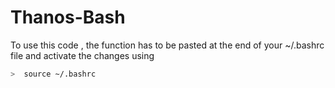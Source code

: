 # Thanos-Bash

To use this code , the function has to be pasted at the end of your ~/.bashrc file and activate the changes using 

```bash
>  source ~/.bashrc
```
